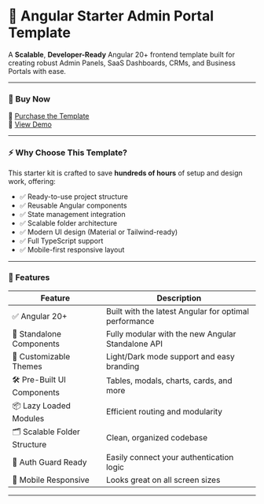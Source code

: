 # 🚀 Angular Starter Admin Portal Template

A **Scalable**, **Developer-Ready** Angular 20+ frontend template built for creating robust Admin Panels, SaaS Dashboards, CRMs, and Business Portals with ease.

---

### 🔗 Buy Now

🛒 [Purchase the Template](https://codingtechnyks.com/templates)  
💼 [View Demo](https://nykz.github.io/Angular-Starter-Admin-Portal/)

---

### ⚡ Why Choose This Template?

This starter kit is crafted to save **hundreds of hours** of setup and design work, offering:

- ✅ Ready-to-use project structure
- ✅ Reusable Angular components
- ✅ State management integration
- ✅ Scalable folder architecture
- ✅ Modern UI design (Material or Tailwind-ready)
- ✅ Full TypeScript support
- ✅ Mobile-first responsive layout

---

### 🧩 Features

| Feature | Description |
|--------|-------------|
| ✅ Angular 20+ | Built with the latest Angular for optimal performance |
| 🧱 Standalone Components | Fully modular with the new Angular Standalone API |
| 🎨 Customizable Themes | Light/Dark mode support and easy branding |
| 🛠️ Pre-Built UI Components | Tables, modals, charts, cards, and more |
| 📦 Lazy Loaded Modules | Efficient routing and modularity |
| 🗂️ Scalable Folder Structure | Clean, organized codebase |
| 🔐 Auth Guard Ready | Easily connect your authentication logic |
| 📱 Mobile Responsive | Looks great on all screen sizes |

---


